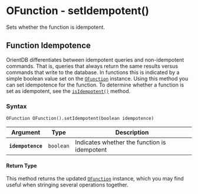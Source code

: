 
# OFunction - setIdempotent()

Sets whether the function is idempotent.

## Function Idempotence 

OrientDB differentiates between idempotent queries and non-idempotent commands.  That is, queries that always return the same results versus commands that write to the database.  In functions this is indicated by a simple boolean value set on the [`OFunction`](../OFunction.md) instance.  Using this method you can set idempotence for the function.  To determine whether a function is set as idempotent, see the [`isIdempotent()`](isIdempotent.md) method.

### Syntax

```
OFunction OFunction().setIdempotent(boolean idempotence)
```

| Argument | Type | Description |
|---|---|---|
| **`idempotence`** | `boolean` | Indicates whether the function is idempotent |

#### Return Type

This method returns the updated [`OFunction`](../OFunction.md) instance, which you may find useful when stringing several operations together. 



